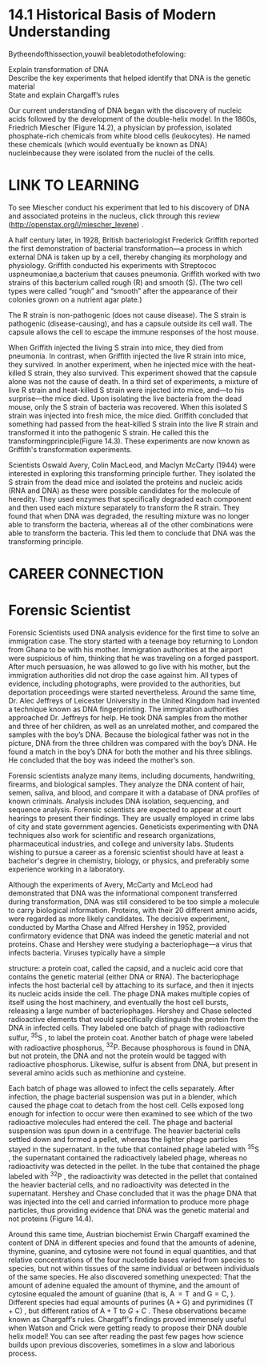 # 14.1 Historical Basis of Modern Understanding

Bytheendofthissection,youwil beabletodothefolowing:

Explain transformation of DNA   
Describe the key experiments that helped identify that DNA is the genetic material   
State and explain Chargaff’s rules

Our current understanding of DNA began with the discovery of nucleic acids followed by the development of the double-helix model. In the 1860s, Friedrich Miescher (Figure 14.2), a physician by profession, isolated phosphate-rich chemicals from white blood cells (leukocytes). He named these chemicals (which would eventually be known as DNA) nucleinbecause they were isolated from the nuclei of the cells.

# LINK TO LEARNING

To see Miescher conduct his experiment that led to his discovery of DNA and associated proteins in the nucleus, click through this review (http://openstax.org/l/miescher_levene) .

A half century later, in 1928, British bacteriologist Frederick Griffith reported the first demonstration of bacterial transformation—a process in which external DNA is taken up by a cell, thereby changing its morphology and physiology. Griffith conducted his experiments with Streptococ uspneumoniae,a bacterium that causes pneumonia. Griffith worked with two strains of this bacterium called rough (R) and smooth (S). (The two cell types were called “rough” and “smooth” after the appearance of their colonies grown on a nutrient agar plate.)

The R strain is non-pathogenic (does not cause disease). The S strain is pathogenic (disease-causing), and has a capsule outside its cell wall. The capsule allows the cell to escape the immune responses of the host mouse.

When Griffith injected the living S strain into mice, they died from pneumonia. In contrast, when Griffith injected the live R strain into mice, they survived. In another experiment, when he injected mice with the heat-killed S strain, they also survived. This experiment showed that the capsule alone was not the cause of death. In a third set of experiments, a mixture of live R strain and heat-killed S strain were injected into mice, and—to his surprise—the mice died. Upon isolating the live bacteria from the dead mouse, only the S strain of bacteria was recovered. When this isolated S strain was injected into fresh mice, the mice died. Griffith concluded that something had passed from the heat-killed S strain into the live R strain and transformed it into the pathogenic S strain. He called this the transformingprinciple(Figure 14.3). These experiments are now known as Griffith's transformation experiments.

Scientists Oswald Avery, Colin MacLeod, and Maclyn McCarty (1944) were interested in exploring this transforming principle further. They isolated the S strain from the dead mice and isolated the proteins and nucleic acids (RNA and DNA) as these were possible candidates for the molecule of heredity. They used enzymes that specifically degraded each component and then used each mixture separately to transform the R strain. They found that when DNA was degraded, the resulting mixture was no longer able to transform the bacteria, whereas all of the other combinations were able to transform the bacteria. This led them to conclude that DNA was the transforming principle.

# CAREER CONNECTION

# Forensic Scientist

Forensic Scientists used DNA analysis evidence for the first time to solve an immigration case. The story started with a teenage boy returning to London from Ghana to be with his mother. Immigration authorities at the airport were suspicious of him, thinking that he was traveling on a forged passport. After much persuasion, he was allowed to go live with his mother, but the immigration authorities did not drop the case against him. All types of evidence, including photographs, were provided to the authorities, but deportation proceedings were started nevertheless. Around the same time, Dr. Alec Jeffreys of Leicester University in the United Kingdom had invented a technique known as DNA fingerprinting. The immigration authorities approached Dr. Jeffreys for help. He took DNA samples from the mother and three of her children, as well as an unrelated mother, and compared the samples with the boy’s DNA. Because the biological father was not in the picture, DNA from the three children was compared with the boy’s DNA. He found a match in the boy’s DNA for both the mother and his three siblings. He concluded that the boy was indeed the mother’s son.

Forensic scientists analyze many items, including documents, handwriting, firearms, and biological samples. They analyze the DNA content of hair, semen, saliva, and blood, and compare it with a database of DNA profiles of known criminals. Analysis includes DNA isolation, sequencing, and sequence analysis. Forensic scientists are expected to appear at court hearings to present their findings. They are usually employed in crime labs of city and state government agencies. Geneticists experimenting with DNA techniques also work for scientific and research organizations, pharmaceutical industries, and college and university labs. Students wishing to pursue a career as a forensic scientist should have at least a bachelor's degree in chemistry, biology, or physics, and preferably some experience working in a laboratory.

Although the experiments of Avery, McCarty and McLeod had demonstrated that DNA was the informational component transferred during transformation, DNA was still considered to be too simple a molecule to carry biological information. Proteins, with their 20 different amino acids, were regarded as more likely candidates. The decisive experiment, conducted by Martha Chase and Alfred Hershey in 1952, provided confirmatory evidence that DNA was indeed the genetic material and not proteins. Chase and Hershey were studying a bacteriophage—a virus that infects bacteria. Viruses typically have a simple

structure: a protein coat, called the capsid, and a nucleic acid core that contains the genetic material (either DNA or RNA). The bacteriophage infects the host bacterial cell by attaching to its surface, and then it injects its nucleic acids inside the cell. The phage DNA makes multiple copies of itself using the host machinery, and eventually the host cell bursts, releasing a large number of bacteriophages. Hershey and Chase selected radioactive elements that would specifically distinguish the protein from the DNA in infected cells. They labeled one batch of phage with radioactive sulfur, $^ { 3 5 } \mathrm { S }$ , to label the protein coat. Another batch of phage were labeled with radioactive phosphorus, $^ { 3 2 } \mathrm { P } .$ Because phosphorous is found in DNA, but not protein, the DNA and not the protein would be tagged with radioactive phosphorus. Likewise, sulfur is absent from DNA, but present in several amino acids such as methionine and cysteine.

Each batch of phage was allowed to infect the cells separately. After infection, the phage bacterial suspension was put in a blender, which caused the phage coat to detach from the host cell. Cells exposed long enough for infection to occur were then examined to see which of the two radioactive molecules had entered the cell. The phage and bacterial suspension was spun down in a centrifuge. The heavier bacterial cells settled down and formed a pellet, whereas the lighter phage particles stayed in the supernatant. In the tube that contained phage labeled with $^ { 3 5 } \mathrm { { S } }$ , the supernatant contained the radioactively labeled phage, whereas no radioactivity was detected in the pellet. In the tube that contained the phage labeled with $^ { 3 2 } \mathrm { P }$ , the radioactivity was detected in the pellet that contained the heavier bacterial cells, and no radioactivity was detected in the supernatant. Hershey and Chase concluded that it was the phage DNA that was injected into the cell and carried information to produce more phage particles, thus providing evidence that DNA was the genetic material and not proteins (Figure 14.4).

Around this same time, Austrian biochemist Erwin Chargaff examined the content of DNA in different species and found that the amounts of adenine, thymine, guanine, and cytosine were not found in equal quantities, and that relative concentrations of the four nucleotide bases varied from species to species, but not within tissues of the same individual or between individuals of the same species. He also discovered something unexpected: That the amount of adenine equaled the amount of thymine, and the amount of cytosine equaled the amount of guanine (that is, $\operatorname { A } = \operatorname { T }$ and $\mathsf { G } = \mathsf { C } ,$ ). Different species had equal amounts of purines $( \mathsf { A } { + } \mathsf { G } )$ and pyrimidines $( \mathrm { T } + \mathrm { C } )$ , but different ratios of $\mathrm { A } { + } \mathrm { T }$ to $G { + } C$ . These observations became known as Chargaff’s rules. Chargaff's findings proved immensely useful when Watson and Crick were getting ready to propose their DNA double helix model! You can see after reading the past few pages how science builds upon previous discoveries, sometimes in a slow and laborious process.